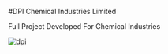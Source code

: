 #DPI Chemical Industries Limited

Full Project Developed For Chemical Industries

![dpi](http://www.opensourcit.net/portfolio/dpi/)
